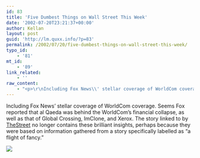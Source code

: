 ```yaml
---
id: 83
title: 'Five Dumbest Things on Wall Street This Week'
date: '2002-07-20T23:21:37+00:00'
author: Kellan
layout: post
guid: 'http://lm.quxx.info/?p=83'
permalink: /2002/07/20/five-dumbest-things-on-wall-street-this-week/
typo_id:
    - '81'
mt_id:
    - '89'
link_related:
    - ''
raw_content:
    - "<p>\r\nIncluding Fox News\\' stellar coverage of WorldCom coverage.  Seems \r\nFox reported that al Qaeda was behind the WorldCom\\'s financial collapse, as well as that of Global Crossing, ImClone, and Xerox.  The story linked to by <a href=\\\"http://thestreet.com\\\">TheStreet</a> no longer contains these brilliant insights, perhaps because they were based on information gathered from a story specifically labelled as \\\"a flight of fancy.\\\"\r\n</p>\r\n<p>\r\n<a href=\\\"http://www.thestreet.com/markets/dumbest/10031295.html\\\"><img src=\\\"/dumbest.gif\\\"></a>\r\n</p>"
---
```


Including Fox News’ stellar coverage of WorldCom coverage. Seems Fox reported that al Qaeda was behind the WorldCom’s financial collapse, as well as that of Global Crossing, ImClone, and Xerox. The story linked to by [TheStreet](http://thestreet.com) no longer contains these brilliant insights, perhaps because they were based on information gathered from a story specifically labelled as “a flight of fancy.”

[![](/dumbest.gif)](http://www.thestreet.com/markets/dumbest/10031295.html)